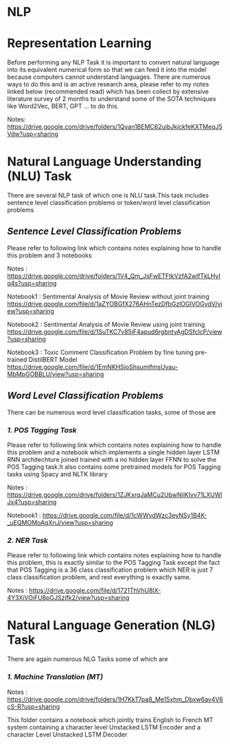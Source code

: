 # NLP

# Representation Learning
Before performing any NLP Task it is important to convert natural language into its equivalent numerical form so that we can feed it into the model because computers cannot understand languages. There are numerous ways to do this and is an active research area, please refer to my notes linked below (recommended read) which has been collect by extensive literature survey of 2 months to understand some of the SOTA techniques like Word2Vec, BERT, GPT ... to do this.

Notes: https://drive.google.com/drive/folders/1Qyan1BEMC62uibJkjckfeKXTMeqJ5Vdw?usp=sharing

# Natural Language Understanding (NLU) Task
There are several NLP task of which one is NLU task.This task includes sentence level classification problems or token/word level classification problems

## *Sentence Level Classification Problems*
Please refer to following link which contains notes explaining how to handle this problem and 3 notebooks

   Notes : https://drive.google.com/drive/folders/1V4_Qm_JsFwETFtkVzfA2wlfTkLHyIq4s?usp=sharing
   
   Notebook1 : Sentimental Analysis of Movie Review without joint training https://drive.google.com/file/d/1aZYOBGfX276AHnTezDfbGzlOGIVOGydV/view?usp=sharing
   
   Notebook2 : Sentimental Analysis of Movie Review using joint training https://drive.google.com/file/d/1SuTKC7v85jF4apud6rgbntyAgDSfclcP/view?usp=sharing
   
   Notebook3 : Toxic Comment Classification Problem by fine tuning pre-trained DistilBERT Model https://drive.google.com/file/d/1EmNKHSjoShsumlfmsUvau-MbMpGOBBLU/view?usp=sharing
   
## *Word Level Classification Problems*
There can be numerous word level classification tasks, some of those are

### *1. POS Tagging Task*
Please refer to following link which contains notes explaining how to handle this problem and a notebook which implements a single hidden layer LSTM RNN architechture joined trained with a no hidden layer FFNN to solve the POS Tagging task.It also contains some pretrained models for POS Tagging tasks using Spacy and NLTK library

   Notes : https://drive.google.com/drive/folders/1ZJKxrqJaMCu2UbwNiiKIvv71LXUWlJx4?usp=sharing
   
   Notebook1 : https://drive.google.com/file/d/1cWWydWzc3eyNSy1B4K-_uEQMOMoAqXnJ/view?usp=sharing
   
### *2. NER Task*
Please refer to following link which contains notes explaining how to handle this problem, this is exactly similar to the POS Tagging Task except the fact that POS Tagging is a 36 class classification problem which NER is just 7 class classification problem, and rest everything is exactly same.
   
   Notes : https://drive.google.com/file/d/1721ThVhU8lX-4Y3XiVOiFU8pGJSzjfk2/view?usp=sharing

# Natural Language Generation (NLG) Task
There are again numerous NLG Tasks some of which are

### *1. Machine Translation (MT)*
Notes : https://drive.google.com/drive/folders/1H7KkT7pa8_Me15xhm_Dbxw6av4V6cS-R?usp=sharing

This folder contains a notebook which jointly trains English to French MT system containing a character level Unstacked LSTM Encoder and a character Level Unstacked LSTM Decoder
